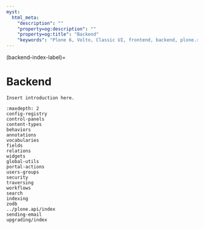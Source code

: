 ```yaml
---
myst:
  html_meta:
    "description": ""
    "property=og:description": ""
    "property=og:title": "Backend"
    "keywords": "Plone 6, Volto, Classic UI, frontend, backend, plone.restapi, plone.api"
---
```


(backend-index-label)=

# Backend

```{todo}
Insert introduction here.
```

```{toctree}
:maxdepth: 2
config-registry
control-panels
content-types
behaviors
annotations
vocabularies
fields
relations
widgets
global-utils
portal-actions
users-groups
security
traversing
workflows
search
indexing
zodb
../plone.api/index
sending-email
upgrading/index
```
